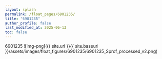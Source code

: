 ```yaml
---
layout: splash
permalink: /float_pages/6901235/
title: "6901235"
author_profile: false
last_modified_at: 2025-06-13
toc: false
---
```

 
6901235
![img-png]({{ site.url }}{{ site.baseurl }}/assets/images/float_figures/6901235/6901235_Sprof_processed_v2.png)